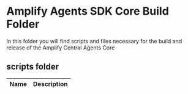 # Amplify Agents SDK Core Build Folder

In this folder you will find scripts and files necessary for the build and release of the Amplify Central Agents Core

## scripts folder

| Name           | Description                                                                                            |
| -------------- | ------------------------------------------------------------------------------------------------------ |
